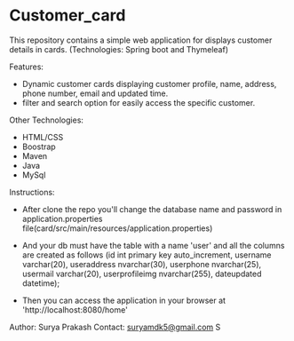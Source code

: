 # Customer_card
This repository contains a simple web application for displays customer details in cards. 
(Technologies: Spring boot and Thymeleaf)

Features:
  - Dynamic customer cards displaying customer profile, name, address, phone number, email and updated time.
  - filter and search option for easily access the specific customer.

Other Technologies:
  - HTML/CSS
  - Boostrap
  - Maven
  - Java
  - MySql

Instructions:
  - After clone the repo you'll change the database name and password in application.properties file(card/src/main/resources/application.properties)
  - And your db must have the table with a name 'user' and all the columns are created as follows
 (id int primary key auto_increment,
 username varchar(20),
 useraddress nvarchar(30),
 userphone nvarchar(25),
 usermail varchar(20),
 userprofileimg nvarchar(255),
 dateupdated datetime);

  - Then you can access the application in your browser at 'http://localhost:8080/home'

Author: Surya Prakash
Contact: suryamdk5@gmail.com
S
